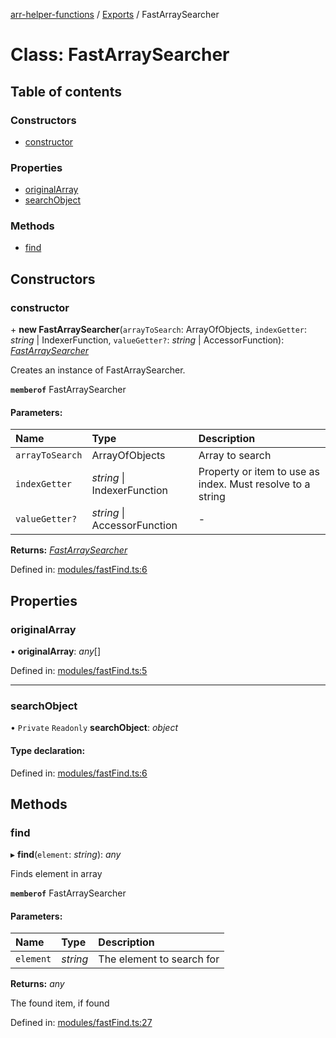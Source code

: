 [arr-helper-functions](../README.md) / [Exports](../modules.md) / FastArraySearcher

# Class: FastArraySearcher

## Table of contents

### Constructors

- [constructor](fastarraysearcher.md#constructor)

### Properties

- [originalArray](fastarraysearcher.md#originalarray)
- [searchObject](fastarraysearcher.md#searchobject)

### Methods

- [find](fastarraysearcher.md#find)

## Constructors

### constructor

\+ **new FastArraySearcher**(`arrayToSearch`: ArrayOfObjects, `indexGetter`: *string* \| IndexerFunction, `valueGetter?`: *string* \| AccessorFunction): [*FastArraySearcher*](fastarraysearcher.md)

Creates an instance of FastArraySearcher.

**`memberof`** FastArraySearcher

#### Parameters:

Name | Type | Description |
:------ | :------ | :------ |
`arrayToSearch` | ArrayOfObjects | Array to search   |
`indexGetter` | *string* \| IndexerFunction | Property or item to use as index. Must resolve to a string   |
`valueGetter?` | *string* \| AccessorFunction | - |

**Returns:** [*FastArraySearcher*](fastarraysearcher.md)

Defined in: [modules/fastFind.ts:6](https://github.com/alrico88/arr-helper-functions/blob/38857cd/src/modules/fastFind.ts#L6)

## Properties

### originalArray

• **originalArray**: *any*[]

Defined in: [modules/fastFind.ts:5](https://github.com/alrico88/arr-helper-functions/blob/38857cd/src/modules/fastFind.ts#L5)

___

### searchObject

• `Private` `Readonly` **searchObject**: *object*

#### Type declaration:

Defined in: [modules/fastFind.ts:6](https://github.com/alrico88/arr-helper-functions/blob/38857cd/src/modules/fastFind.ts#L6)

## Methods

### find

▸ **find**(`element`: *string*): *any*

Finds element in array

**`memberof`** FastArraySearcher

#### Parameters:

Name | Type | Description |
:------ | :------ | :------ |
`element` | *string* | The element to search for   |

**Returns:** *any*

The found item, if found

Defined in: [modules/fastFind.ts:27](https://github.com/alrico88/arr-helper-functions/blob/38857cd/src/modules/fastFind.ts#L27)
